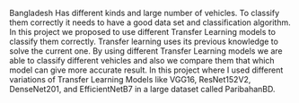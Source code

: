 Bangladesh Has different kinds and large number
of vehicles. To classify them correctly it needs to have a good
data set and classification algorithm. In this project we proposed to
use different Transfer Learning models to classify them correctly.
Transfer learning uses its previous knowledge to solve the current
one. By using different Transfer Learning models we are able to
classify different vehicles and also we compare them that which
model can give more accurate result. In this project
where I used different variations of Transfer
Learning Models like VGG16, ResNet152V2,
DenseNet201, and EfficientNetB7 in a large
dataset called ParibahanBD.
